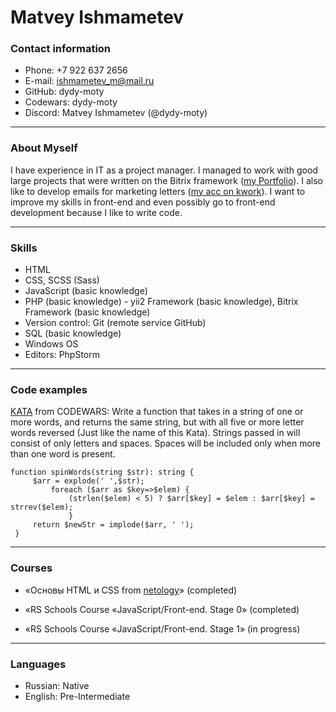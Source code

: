 # Matvey Ishmametev

### Contact information

* Phone: +7 922 637 2656
* E-mail: ishmametev_m@mail.ru
* GitHub: dydy-moty
* Codewars: dydy-moty
* Discord: Matvey Ishmametev (@dydy-moty)

***

### About Myself

I have experience in IT as a project manager. 
I managed to work with good large projects that were written on the Bitrix framework ([my Portfolio](https://infogram.com/portfolio-1h0n25yogm13l6p?live)). 
I also like to develop emails for marketing letters ([my acc on kwork](https://kwork.ru/user/nin00s)).
I want to improve my skills in front-end and even possibly go to front-end development 
because I like to write code.

***

### Skills

* HTML
* CSS, SCSS (Sass) 
* JavaScript (basic knowledge)
* PHP (basic knowledge) - yii2 Framework (basic knowledge), Bitrix Framework (basic knowledge)
* Version control: Git (remote service GitHub)
* SQL (basic knowledge)
* Windows OS
* Editors: PhpStorm

***

### Code examples

[KATA](https://www.codewars.com/kata/5264d2b162488dc400000001) from CODEWARS: Write a function that takes in a string of one or more words, 
and returns the same string, but with all five or more letter words reversed 
(Just like the name of this Kata). Strings passed in will consist of only letters and spaces. 
Spaces will be included only when more than one word is present.
                
                    
```
function spinWords(string $str): string {
     $arr = explode(' ',$str);
         foreach ($arr as $key=>$elem) {
             (strlen($elem) < 5) ? $arr[$key] = $elem : $arr[$key] = strrev($elem);
             }
     return $newStr = implode($arr, ' ');
 }
 ```


***

### Courses

* «Основы HTML и CSS from [netology](https://netology.ru)» (completed)
* «RS Schools Course «JavaScript/Front-end. Stage 0» (completed)

* «RS Schools Course «JavaScript/Front-end. Stage 1» (in progress)

***

### Languages

* Russian: Native
* English: Pre-Intermediate
